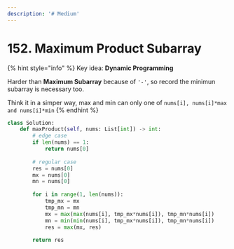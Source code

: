```yaml
---
description: '# Medium'
---
```


# 152. Maximum Product Subarray

{% hint style="info" %}
Key idea: **Dynamic Programming**

Harder than **Maximum Subarray** because of `'-'`, so record the minimun subarray is necessary too.

Think it in a simper way, max and min can only one of `nums[i], nums[i]*max and nums[i]*min`
{% endhint %}

```python
class Solution:
    def maxProduct(self, nums: List[int]) -> int:
        # edge case
        if len(nums) == 1:
            return nums[0]
        
        # regular case
        res = nums[0]
        mx = nums[0]
        mn = nums[0]
        
        for i in range(1, len(nums)):
            tmp_mx = mx
            tmp_mn = mn
            mx = max(max(nums[i], tmp_mx*nums[i]), tmp_mn*nums[i])
            mn = min(min(nums[i], tmp_mx*nums[i]), tmp_mn*nums[i])
            res = max(mx, res)
                
        return res
```


